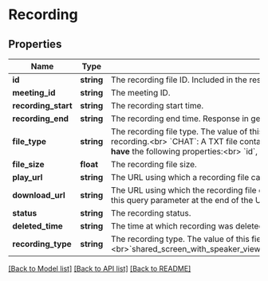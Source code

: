 # Recording

## Properties
Name | Type | Description | Notes
------------ | ------------- | ------------- | -------------
**id** | **string** | The recording file ID. Included in the response of general query. | [optional] 
**meeting_id** | **string** | The meeting ID. | [optional] 
**recording_start** | **string** | The recording start time. | [optional] 
**recording_end** | **string** | The recording end time. Response in general query. | [optional] 
**file_type** | **string** | The recording file type. The value of this field could be one of the following:&lt;br&gt; &#x60;MP4&#x60;: Video file of the recording.&lt;br&gt;&#x60;M4A&#x60; Audio-only file of the recording.&lt;br&gt;&#x60;TIMELINE&#x60;: Timestamp file of the recording.&lt;br&gt; &#x60;TRANSCRIPT&#x60;: Transcription file of the recording.&lt;br&gt; &#x60;CHAT&#x60;: A TXT file containing in-meeting chat messages that were sent during the meeting.&lt;br&gt;&#x60;CC&#x60;: File containing closed captions of the recording.&lt;br&gt;&lt;br&gt; A recording file object with file type of either &#x60;CC&#x60; or &#x60;TIMELINE&#x60; **does not have** the following properties:&lt;br&gt;  &#x60;id&#x60;, &#x60;status&#x60;, &#x60;file_size&#x60;, &#x60;recording_type&#x60;, and &#x60;play_url&#x60;. | [optional] 
**file_size** | **float** | The recording file size. | [optional] 
**play_url** | **string** | The URL using which a recording file can be played. | [optional] 
**download_url** | **string** | The URL using which the recording file can be downloaded. To access a private or password protected cloud recording, you must use a [Zoom JWT App Type](https://marketplace.zoom.us/docs/guides/getting-started/app-types/create-jwt-app). USe the generated JWT token as the value of the &#x60;access_token&#x60; query parameter and include this query parameter at the end of the URL as shown in the example. &lt;br&gt; Example: &#x60;https://api.zoom.us/recording/download/{{ Download Path }}?access_token&#x3D;{{ JWT Token }}&#x60; | [optional] 
**status** | **string** | The recording status. | [optional] 
**deleted_time** | **string** | The time at which recording was deleted. Returned in the response only for trash query. | [optional] 
**recording_type** | **string** | The recording type. The value of this field can be one of the following:&lt;br&gt;&#x60;shared_screen_with_speaker_view(CC)&#x60;&lt;br&gt;&#x60;shared_screen_with_speaker_view&#x60;&lt;br&gt;&#x60;shared_screen_with_gallery_view&#x60;&lt;br&gt;&#x60;speaker_view&#x60;&lt;br&gt;&#x60;gallery_view&#x60;&lt;br&gt;&#x60;shared_screen&#x60;&lt;br&gt;&#x60;audio_only&#x60;&lt;br&gt;&#x60;audio_transcript&#x60;&lt;br&gt;&#x60;chat_file&#x60;&lt;br&gt;&#x60;TIMELINE&#x60; | [optional] 

[[Back to Model list]](../README.md#documentation-for-models) [[Back to API list]](../README.md#documentation-for-api-endpoints) [[Back to README]](../README.md)



